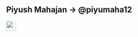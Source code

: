 ## Piyush Mahajan -> @piyumaha12

[<img width = '26px' height = '26px' src = "https://user-images.githubusercontent.com/71897685/149906234-c0f1587b-49e5-4cbf-9034-a00f59ae2cf2.png" />][Linkedin]

[Linkedin]: www.linkedin.com/in/piyushmahajan98
<!--
**piyumaha12/piyumaha12** is a ✨ _special_ ✨ repository because its `README.md` (this file) appears on your GitHub profile.

Here are some ideas to get you started:

- 🔭 I’m currently working on ...
- 🌱 I’m currently learning ...
- 👯 I’m looking to collaborate on ...
- 🤔 I’m looking for help with ...
- 💬 Ask me about ...
- 📫 How to reach me: ...
- 😄 Pronouns: ...
- ⚡ Fun fact: ...
-->
